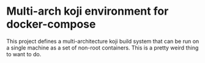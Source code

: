 # Multi-arch koji environment for docker-compose

This project defines a multi-architecture koji build system that can be run on a single machine as a set of non-root containers.
This is a pretty weird thing to want to do.
